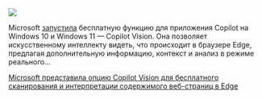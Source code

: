 <!--2025-06-13 12:22:15-->
<div class="yb">
  <div class="rss habr"><img src="https://habrastorage.org/webt/dv/mq/-s/dvmq-s10zlw0tunresirct3xtmk.jpeg" /><p>Microsoft <a href="https://www.microsoft.com/ru-ru/edge/copilot/vision?cs=3457492030&amp;form=MA13FJ" rel="noopener noreferrer nofollow">запустила</a> бесплатную функцию для приложения Copilot на Windows 10 и Windows 11 — Copilot Vision. Она позволяет искусственному интеллекту видеть, что происходит в браузере Edge, предлагая дополнительную информацию, контекст и анализ в режиме реального... <p class="titl"><a href="https://habr.com/ru/news/918154/?utm_source=habrahabr&utm_medium=rss&utm_campaign=918154">Microsoft представила опцию Copilot Vision для бесплатного сканирования и интерпретации содержимого веб-страниц в Edge</a></p></div>
</div>
